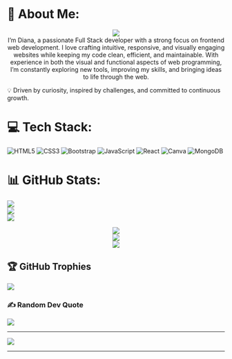 # 💫 About Me:
  
  <p align="center">
    <a href="https://github.com/DenverCoder1/readme-typing-svg"><img src="https://readme-typing-svg.herokuapp.com?lines=Full+Stack+Web+Developer;Graphic%20Designer;Always%20learning%20new%20things&center=true&width=500&height=50"></a>
  <br>
    I’m Diana, a passionate Full Stack developer with a strong focus on frontend web development. I love crafting intuitive, responsive, and visually engaging websites while keeping my code clean, efficient, and maintainable.
With experience in both the visual and functional aspects of web programming, I’m constantly exploring new tools, improving my skills, and bringing ideas to life through the web.

  </p>

💡 Driven by curiosity, inspired by challenges, and committed to continuous growth.



# 💻 Tech Stack:
![HTML5](https://img.shields.io/badge/html5-%23E34F26.svg?style=for-the-badge&logo=html5&logoColor=white) ![CSS3](https://img.shields.io/badge/css3-%231572B6.svg?style=for-the-badge&logo=css3&logoColor=white) ![Bootstrap](https://img.shields.io/badge/bootstrap-%23563D7C.svg?style=for-the-badge&logo=bootstrap&logoColor=white) ![JavaScript](https://img.shields.io/badge/javascript-%23323330.svg?style=for-the-badge&logo=javascript&logoColor=%23F7DF1E) ![React](https://img.shields.io/badge/react-%2320232a.svg?style=for-the-badge&logo=react&logoColor=%2361DAFB) ![Canva](https://img.shields.io/badge/Canva-%2300C4CC.svg?style=for-the-badge&logo=Canva&logoColor=white) 
![MongoDB](https://img.shields.io/badge/MongoDB-%234ea94b.svg?style=for-the-badge&logo=mongodb&logoColor=white)

# 📊 GitHub Stats:
![](https://github-readme-stats.vercel.app/api?username=Aneal07&theme=dracula&hide_border=false&include_all_commits=false&count_private=false)<br/>
![](https://github-readme-streak-stats.herokuapp.com/?user=Aneal07&theme=dracula&hide_border=false)<br/>
![](https://github-readme-stats.vercel.app/api/top-langs/?username=Aneal07&theme=dracula&hide_border=false&include_all_commits=false&count_private=false&layout=compact)

<div align="center">

![](https://github-readme-stats.vercel.app/api?username=Mahdiiye&theme=dracula&hide_border=false&include_all_commits=true&count_private=true)<br/>
![](https://github-readme-streak-stats.herokuapp.com/?user=Mahdiiye&theme=dracula&hide_border=false)<br/>
![](https://github-readme-stats.vercel.app/api/top-langs/?username=Mahdiiye&theme=pink&hide_border=false&include_all_commits=true&count_private=false&layout=compact)

</div>

## 🏆 GitHub Trophies
![](https://github-profile-trophy.vercel.app/?username=Aneal07&theme=onedark&no-frame=true&no-bg=false&margin-w=4)



### ✍️ Random Dev Quote
![](https://quotes-github-readme.vercel.app/api?type=horizontal&theme=radical)

---
[![](https://visitcount.itsvg.in/api?id=Aneal07&icon=2&color=4)](https://visitcount.itsvg.in)

------

